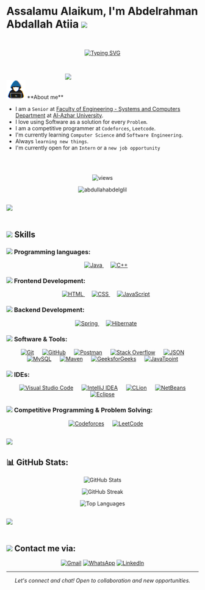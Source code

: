 # <b>Assalamu Alaikum, I'm Abdelrahman Abdallah Atiia</b> <img src="https://media.giphy.com/media/hvRJCLFzcasrR4ia7z/giphy.gif" width="35">

<br>
<p align="center">
<a href="https://git.io/typing-svg"><img src="https://readme-typing-svg.demolab.com?font=Time+New+Roman&color=cyan&size=25&center=true&vCenter=true&width=435&lines=Im+Computer+Science+Student;A+passionate+Spring+Developer;Competitive+Programmer;Coding+geek+..👨‍💻;love+to+talk+to+people,;share+ideas,;and+learn+in+public;If+that+sounds+interesting;Contact+with+me+🤜" alt="Typing SVG" /></a>
</p>

##
<br>
<picture> <img align="right" src="pictures/final.gif" width="350"></picture>
<br>
<picture><img src="https://github.com/0xAbdulKhalid/0xAbdulKhalid/raw/main/assets/mdImages/about_me.gif" width="50"></picture> **About me**

- I am a `Senior` at [Faculty of Engineering - Systems and Computers Department](https://eng-azhar.net/) at [Al-Azhar University](http://azhar.edu.eg/).
- I love using Software as a solution for every `Problem`.
- I am a competitive programmer at `Codeforces`, `Leetcode`.
- I'm currently learning `Computer Science` and `Software Engineering`.
- Always `learning new things`.
- I'm currently open for an `Intern` or a `new job opportunity`

<br><br>
<p align="center"><img src="pictures/views.gif" width="50" alt="views"></p>
<p align="center"><img src="https://komarev.com/ghpvc/?username=abdullahabdelglil" alt="abdullahabdelglil" width="150"> </p>
<br>
<img src="https://user-images.githubusercontent.com/73097560/115834477-dbab4500-a447-11eb-908a-139a6edaec5c.gif"><br><br>

## <img src="https://media2.giphy.com/media/QssGEmpkyEOhBCb7e1/giphy.gif?cid=ecf05e47a0n3gi1bfqntqmob8g9aid1oyj2wr3ds3mg700bl&rid=giphy.gif" width="25"><b> Skills</b>

### <picture> <img src="https://github.com/7oSkaaa/7oSkaaa/blob/main/Images/Programming_Languages.gif?raw=true" width="50">  </picture> Programming languages:
<p align="center"> 
  &emsp;
  <a href="https://www.java.com" target="_blank"> 
    <img alt="Java" src="https://cdn-icons-png.flaticon.com/128/5968/5968282.png" width="60">
  </a> 
  &emsp;
  <a href="https://www.w3schools.com/cpp/" target="_blank"> 
    <img alt="C++" src="https://cdn-icons-png.flaticon.com/128/6132/6132222.png" width="60">
  </a>
</p>

### <picture> <img src="https://github.com/7oSkaaa/7oSkaaa/blob/main/Images/Front_End.gif?raw=true" width="50">  </picture> Frontend Development:
<p align="center"> 
  &emsp; 
  <a href="https://www.w3.org/html/" target="_blank"> 
   <img alt="HTML" src="https://cdn-icons-png.flaticon.com/128/732/732212.png" width="50">
  </a>   
  &emsp;
  <a href="https://www.w3schools.com/css/" target="_blank">
    <img alt="CSS" src="https://cdn-icons-png.flaticon.com/128/732/732190.png" width="50">
  </a> 
  &emsp;
  <a href="https://developer.mozilla.org/en-US/docs/Web/JavaScript" target="_blank"> 
     <img alt="JavaScript" src="https://cdn-icons-png.flaticon.com/128/5968/5968292.png" width="50">
   </a>
</p>

### <picture> <img src="pictures/backend.gif" width="50">  </picture> Backend Development:
<p align="center"> 
&emsp; 
  <a href="https://www.spring.io/" target="_blank"> 
   <img alt="Spring" src="https://www.pngkey.com/png/full/346-3466483_spring-logo-spring-framework.png" width="150">
  </a>  
  &emsp; 
  <a href="https://hibernate.org/" target="_blank"> 
   <img alt="Hibernate" src="pictures/Hibernate_logo_a.png" width="200">
  </a>  
</p>

### <picture> <img src="https://github.com/7oSkaaa/7oSkaaa/blob/main/Images/Software_Tools.gif?raw=true" width="50">  </picture> Software & Tools:
<p align="center">
  &emsp;
    <a href="https://git-scm.com/"><img alt="Git" src="https://git-scm.com/images/logos/downloads/Git-Icon-1788C.png" width="50"></a>
  &emsp;
    <a href="https://github.com/"><img alt="GitHub" src="pictures/github.png" width="50"></a>
  &emsp;
  <a href="https://www.postman.com/"><img alt="Postman" src="https://seeklogo.com/images/P/postman-logo-0087CA0D15-seeklogo.com.png" width="50"></a>
  &emsp;
    <a href="https://stackoverflow.com/"><img alt="Stack Overflow" src="https://upload.wikimedia.org/wikipedia/commons/thumb/e/ef/Stack_Overflow_icon.svg/768px-Stack_Overflow_icon.svg.png" width="50"></a>
  &emsp;
    <a href="https://www.json.org/"><img alt="JSON" src="https://upload.wikimedia.org/wikipedia/commons/thumb/c/c9/JSON_vector_logo.svg/1200px-JSON_vector_logo.svg.png" width="50"></a>
    &emsp;
    <a href="https://www.mysql.com/"><img alt="MySQL" src="pictures/mySqlLogo.png" width="70"></a>
    &emsp;
    <a href="https://maven.apache.org/"><img alt="Maven" src="pictures/maven-apache.jpg" width="90"></a>
    &emsp;
    <a href="https://www.geeksforgeeks.org/"><img alt="GeeksforGeeks" src="https://upload.wikimedia.org/wikipedia/commons/thumb/4/43/GeeksforGeeks.svg/2560px-GeeksforGeeks.svg.png" width="70"></a>
    &emsp;
    <a href="https://www.javatpoint.com/"><img alt="JavaTpoint" src="pictures/javaTpoint.jpeg" width="90"></a>
</p>

### <picture> <img src="https://github.com/7oSkaaa/7oSkaaa/blob/main/Images/IDEs.gif?raw=true" width="50">  </picture> IDEs:
 
<p align="center">
  &emsp;
    <a href="https://code.visualstudio.com/"><img alt="Visual Studio Code" src="https://upload.wikimedia.org/wikipedia/commons/thumb/9/9a/Visual_Studio_Code_1.35_icon.svg/2048px-Visual_Studio_Code_1.35_icon.svg.png" width="50"></a>
  &emsp;
    <a href="https://www.jetbrains.com/idea/"><img alt="IntelliJ IDEA" src="https://upload.wikimedia.org/wikipedia/commons/thumb/9/9c/IntelliJ_IDEA_Icon.svg/1200px-IntelliJ_IDEA_Icon.svg.png" width="50"></a>
    &emsp;
    <a href="https://www.jetbrains.com/clion/"><img alt="CLion" src="https://resources.jetbrains.com/storage/products/clion/img/meta/clion_logo_300x300.png" width="50"></a>
    &emsp;
    <a href="https://netbeans.apache.org/"><img alt="NetBeans" src="pictures/1200px-Apache_NetBeans_Logo.svg.png" width="50"></a>
    &emsp;
    <a href="https://www.eclipse.org/"><img alt="Eclipse" src="pictures/Eclipse-Luna-Logo.svg.png" width="50"></a>
</p>

### <picture> <img src="https://github.com/7oSkaaa/7oSkaaa/blob/main/Images/CP_PS.gif?raw=true" width="50">  </picture> Competitive Programming & Problem Solving:
 
<p align="center">
  &emsp;
    <a href="https://codeforces.com/profile/AbdoAtiia542"><img alt="Codeforces" src="https://codeforces.com/predownloaded/ef/18/ef18d60f29c572514c03183827e1d797145d4149.png" width="60"></a>	
  &emsp;
    <a href="https://leetcode.com/"><img alt="LeetCode" src="https://upload.wikimedia.org/wikipedia/commons/1/19/LeetCode_logo_black.png" width="60"></a>
</p>

<br>
<img src="https://user-images.githubusercontent.com/73097560/115834477-dbab4500-a447-11eb-908a-139a6edaec5c.gif">

## 📊 GitHub Stats:
<p align="center">
  <img src="https://github-readme-stats.vercel.app/api?username=abdullahabdelglil&show_icons=true&theme=radical" alt="GitHub Stats">
</p>

<p align="center">
  <img src="https://github-readme-streak-stats.herokuapp.com/?user=abdullahabdelglil&theme=radical" alt="GitHub Streak">
</p>

<p align="center">
  <img src="https://github-readme-stats.vercel.app/api/top-langs/?username=abdullahabdelglil&layout=compact&theme=radical" alt="Top Languages">
</p>

<br>
<img src="https://user-images.githubusercontent.com/73097560/115834477-dbab4500-a447-11eb-908a-139a6edaec5c.gif"><br><br>

## <picture> <img src="https://cdn-icons-png.flaticon.com/128/7471/7471685.png" width="25"> </picture> Contact me via:<br> 
<p align="center">
	<a href="mailto:abdoatiaa542@gmail.com"><img src="pictures/Gmail_icon_(2020).svg.png" alt="Gmail" width="60"></a> 
	<a href="https://wa.me/+201225280967"><img src="pictures/WhatsApp.svg.webp" alt="WhatsApp" width="50"></a>
	<a href="https://www.linkedin.com/in/abdelrahman-abdalla-atiia-1aa753230/"><img src="pictures/600px-LinkedIn_logo_initials.webp" alt="LinkedIn" width="50"></a>
</p>

---
<p align="center">
  <i>Let's connect and chat! Open to collaboration and new opportunities.</i>
</p>
